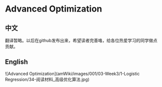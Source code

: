 # Advanced Optimization
## 中文
翻译暂略。以后在github发布出来，希望读者完善咯，给各位热爱学习的同学做点贡献。
## English
![Advanced Optimization](amWiki/images/001/03-Week3/1-Logistic Regression/34-阅读材料_高级优化算法.jpg)
